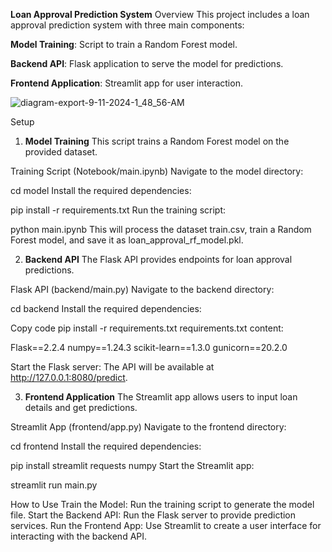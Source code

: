 **Loan Approval Prediction System**
Overview
This project includes a loan approval prediction system with three main components:

**Model Training**: Script to train a Random Forest model.


**Backend API**: Flask application to serve the model for predictions.


**Frontend Application**: Streamlit app for user interaction.



![diagram-export-9-11-2024-1_48_56-AM](https://github.com/user-attachments/assets/d14dcdd3-3be0-4f48-9b7c-7d484316e61c)



    
Setup
1. **Model Training**
This script trains a Random Forest model on the provided dataset.

Training Script (Notebook/main.ipynb)
Navigate to the model directory:


cd model
Install the required dependencies:


pip install -r requirements.txt
Run the training script:


python main.ipynb
This will process the dataset train.csv, train a Random Forest model, and save it as loan_approval_rf_model.pkl.

2. **Backend API**
The Flask API provides endpoints for loan approval predictions.

Flask API (backend/main.py)
Navigate to the backend directory:



cd backend
Install the required dependencies:


Copy code
pip install -r requirements.txt
requirements.txt content:


Flask==2.2.4
numpy==1.24.3
scikit-learn==1.3.0
gunicorn==20.2.0

Start the Flask server:
The API will be available at http://127.0.0.1:8080/predict.

3. **Frontend Application**
The Streamlit app allows users to input loan details and get predictions.

Streamlit App (frontend/app.py)
Navigate to the frontend directory:

cd frontend
Install the required dependencies:

pip install streamlit requests numpy
Start the Streamlit app:

streamlit run main.py


How to Use
Train the Model: Run the training script to generate the model file.
Start the Backend API: Run the Flask server to provide prediction services.
Run the Frontend App: Use Streamlit to create a user interface for interacting with the backend API.
